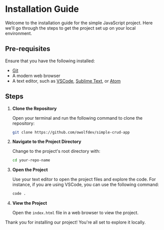 # Installation Guide

Welcome to the installation guide for the simple JavaScript project. Here we'll go through the steps to get the project set up on your local environment.

## Pre-requisites

Ensure that you have the following installed:

- [Git](https://git-scm.com/book/en/v2/Getting-Started-Installing-Git)
- A modern web browser
- A text editor, such as [VSCode](https://code.visualstudio.com/), [Sublime Text](https://www.sublimetext.com/), or [Atom](https://atom.io/)

## Steps

1. **Clone the Repository**

   Open your terminal and run the following command to clone the repository:

   ```sh
   git clone https://github.com/owolfdev/simple-crud-app
   ```

2. **Navigate to the Project Directory**

   Change to the project's root directory with:

   ```sh
   cd your-repo-name
   ```

3. **Open the Project**

   Use your text editor to open the project files and explore the code. For instance, if you are using VSCode, you can use the following command:

   ```sh
   code .
   ```

4. **View the Project**

   Open the `index.html` file in a web browser to view the project.

Thank you for installing our project! You're all set to explore it locally.
